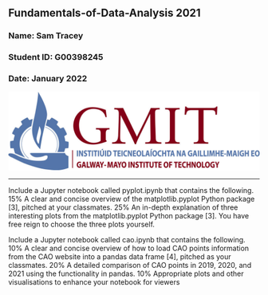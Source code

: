## Fundamentals-of-Data-Analysis 2021

### Name: Sam Tracey
### Student ID: G00398245
### Date: January 2022

![](data/GMIT_logo.jpeg)

***



Include a Jupyter notebook called pyplot.ipynb that contains the following.
15% A clear and concise overview of the matplotlib.pyplot Python package [3],
pitched at your classmates.
25% An in-depth explanation of three interesting plots from the matplotlib.pyplot
Python package [3]. You have free reign to choose the three plots yourself.


Include a Jupyter notebook called cao.ipynb that contains the following.
10% A clear and concise overview of how to load CAO points information from the
CAO website into a pandas data frame [4], pitched as your classmates.
20% A detailed comparison of CAO points in 2019, 2020, and 2021 using the functionality in pandas.
10% Appropriate plots and other visualisations to enhance your notebook for viewers

